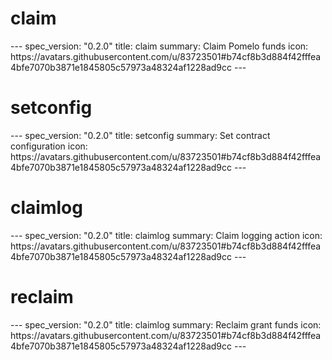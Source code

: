 <h1 class="contract">claim</h1>
---
spec_version: "0.2.0"
title: claim
summary: Claim Pomelo funds
icon: https://avatars.githubusercontent.com/u/83723501#b74cf8b3d884f42fffea4bfe7070b3871e1845805c57973a48324af1228ad9cc
---

<h1 class="contract">setconfig</h1>
---
spec_version: "0.2.0"
title: setconfig
summary: Set contract configuration
icon: https://avatars.githubusercontent.com/u/83723501#b74cf8b3d884f42fffea4bfe7070b3871e1845805c57973a48324af1228ad9cc
---

<h1 class="contract">claimlog</h1>
---
spec_version: "0.2.0"
title: claimlog
summary: Claim logging action
icon: https://avatars.githubusercontent.com/u/83723501#b74cf8b3d884f42fffea4bfe7070b3871e1845805c57973a48324af1228ad9cc
---

<h1 class="contract">reclaim</h1>
---
spec_version: "0.2.0"
title: claimlog
summary: Reclaim grant funds
icon: https://avatars.githubusercontent.com/u/83723501#b74cf8b3d884f42fffea4bfe7070b3871e1845805c57973a48324af1228ad9cc
---
